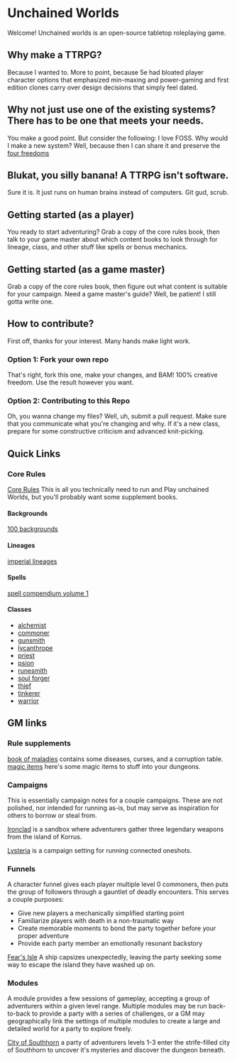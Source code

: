 # Unchained Worlds

Welcome! Unchained worlds is an open-source tabletop roleplaying game.

## Why make a TTRPG?
Because I wanted to. More to point, because 5e had bloated player character options
that emphasized min-maxing and power-gaming and first edition clones carry over
design decisions that simply feel dated.

## Why not just use one of the existing systems? There has to be one that meets your needs.
You make a good point. But consider the following: I love FOSS. Why would I make a new system?
Well, because then I can share it and preserve the [four freedoms](https://www.gnu.org/philosophy/free-sw.en.html)

## Blukat, you silly banana! A TTRPG isn't software.
Sure it is. It just runs on human brains instead of computers. Git gud, scrub.

## Getting started (as a player)
You ready to start adventuring?
Grab a copy of the core rules book, then talk to your game master about which content books to
look through for lineage, class, and other stuff like spells or bonus mechanics.

## Getting started (as a game master)
Grab a copy of the core rules book, then figure out what content is suitable for your campaign.
Need a game master's guide? Well, be patient! I still gotta write one.

## How to contribute?
First off, thanks for your interest. Many hands make light work.

### Option 1: Fork your own repo
That's right, fork this one, make your changes, and BAM! 100% creative freedom. 
Use the result however you want.

### Option 2: Contributing to this Repo
Oh, you wanna change my files? Well, uh, submit a pull request. Make sure that you
communicate what you're changing and why. If it's a new class, prepare for some
constructive criticism and advanced knit-picking.

## Quick Links

### Core Rules
[Core Rules](core_rules.md)
This is all you technically need to run and Play unchained Worlds, but you'll
probably want some supplement books.

#### Backgrounds
[100 backgrounds](character_creation/100_backgrounds.md)

#### Lineages
[imperial lineages](character_creation/imperial_lineages.md)

#### Spells
[spell compendium volume 1](character_creation/spell_compendium_1.md)

#### Classes
- [alchemist](character_creation/classes/alchemist.md)
- [commoner](character_creation/classes/commoner.md)
- [gunsmith](character_creation/classes/gunsmith.md)
- [lycanthrope](character_creation/classes/lycanthrope.md)
- [priest](character_creation/classes/priest.md)
- [psion](character_creation/classes/psion.md)
- [runesmith](character_creation/classes/runesmith.md)
- [soul forger](character_creation/classes/soul_forger.md)
- [thief](character_creation/classes/thief.md)
- [tinkerer](character_creation/classes/tinkerer.md)
- [warrior](character_creation/classes/warrior.md)


## GM links

### Rule supplements
[book of maladies](gm_info/book_of_maladies.md) contains some diseases, curses,
and a corruption table. 
[magic items](gm_info/magic_items.md) here's some magic items to stuff into your
dungeons.

### Campaigns
This is essentially campaign notes for a couple campaigns. These are not
polished, nor intended for running as-is, but may serve as inspiration for
others to borrow or steal from.

[Ironclad](gm_info/campaigns/Ironclad/gm_info.md) is a sandbox where adventurers
gather three legendary weapons from the island of Korrus.

[Lysteria](gm_info/campaigns/Lysteria/player_facing_rules.md) is a campaign
setting for running connected oneshots.

### Funnels
A character funnel gives each player multiple level 0 commoners, then puts the
group of followers through a gauntlet of deadly encounters. This serves a 
couple purposes:
- Give new players a mechanically simplified starting point
- Familiarize players with death in a non-traumatic way
- Create memorable moments to bond the party together before your proper adventure
- Provide each party member an emotionally resonant backstory

[Fear's Isle](gm_info/funnels/fears_isle/gm_info.md) A ship capsizes
unexpectedly, leaving the party seeking some way to escape the island they have
washed up on.

### Modules
A module provides a few sessions of gameplay, accepting a group of adventurers
within a given level range. Multiple modules may be run back-to-back to provide
a party with a series of challenges, or a GM may geographically link the
settings of multiple modules to create a large and detailed world for a party
to explore freely.

[City of Southhorn](gm_info/modules/city_of_southhorn/gm_info.md) a party of
adventurers levels 1-3 enter the strife-filled city of Southhorn to uncover it's
mysteries and discover the dungeon beneath.

